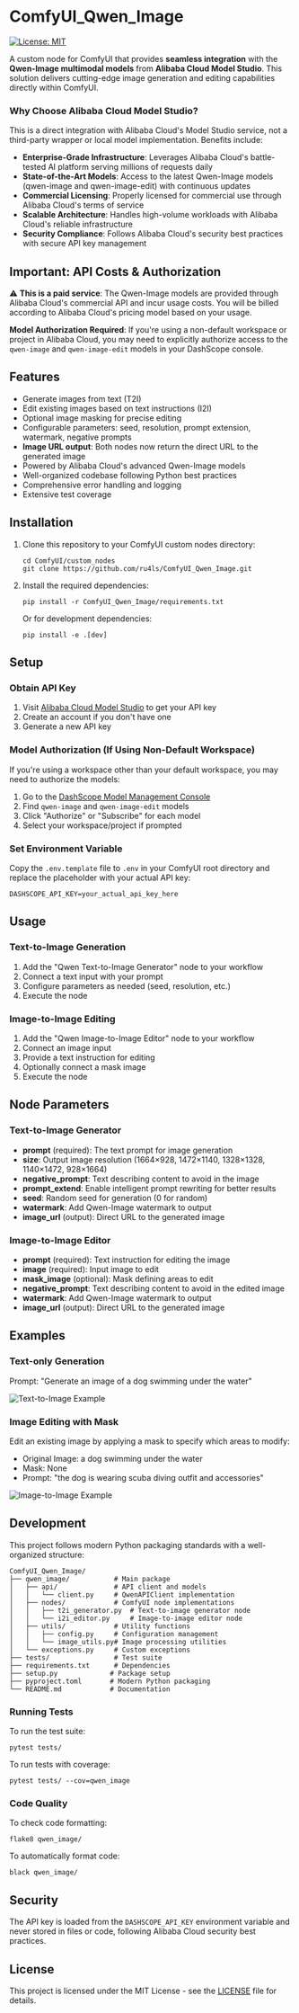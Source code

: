 # ComfyUI_Qwen_Image

[![License: MIT](https://img.shields.io/badge/License-MIT-yellow.svg)](LICENSE)


A custom node for ComfyUI that provides **seamless integration** with the **Qwen-Image multimodal models** from **Alibaba Cloud Model Studio**. This solution delivers cutting-edge image generation and editing capabilities directly within ComfyUI.

### Why Choose Alibaba Cloud Model Studio?

This is a direct integration with Alibaba Cloud's Model Studio service, not a third-party wrapper or local model implementation. Benefits include:

- **Enterprise-Grade Infrastructure**: Leverages Alibaba Cloud's battle-tested AI platform serving millions of requests daily
- **State-of-the-Art Models**: Access to the latest Qwen-Image models (qwen-image and qwen-image-edit) with continuous updates
- **Commercial Licensing**: Properly licensed for commercial use through Alibaba Cloud's terms of service
- **Scalable Architecture**: Handles high-volume workloads with Alibaba Cloud's reliable infrastructure
- **Security Compliance**: Follows Alibaba Cloud's security best practices with secure API key management

## Important: API Costs & Authorization

⚠️ **This is a paid service**: The Qwen-Image models are provided through Alibaba Cloud's commercial API and incur usage costs. You will be billed according to Alibaba Cloud's pricing model based on your usage.

 **Model Authorization Required**: If you're using a non-default workspace or project in Alibaba Cloud, you may need to explicitly authorize access to the `qwen-image` and `qwen-image-edit` models in your DashScope console.

## Features

- Generate images from text (T2I)
- Edit existing images based on text instructions (I2I)
- Optional image masking for precise editing
- Configurable parameters: seed, resolution, prompt extension, watermark, negative prompts
- **Image URL output**: Both nodes now return the direct URL to the generated image
- Powered by Alibaba Cloud's advanced Qwen-Image models
- Well-organized codebase following Python best practices
- Comprehensive error handling and logging
- Extensive test coverage

## Installation

1. Clone this repository to your ComfyUI custom nodes directory:
   ```
   cd ComfyUI/custom_nodes
   git clone https://github.com/ru4ls/ComfyUI_Qwen_Image.git
   ```

2. Install the required dependencies:
   ```
   pip install -r ComfyUI_Qwen_Image/requirements.txt
   ```

   Or for development dependencies:
   ```
   pip install -e .[dev]
   ```

## Setup

### Obtain API Key

1. Visit [Alibaba Cloud Model Studio](https://dashscope.console.aliyun.com/apiKey) to get your API key
2. Create an account if you don't have one
3. Generate a new API key

### Model Authorization (If Using Non-Default Workspace)

If you're using a workspace other than your default workspace, you may need to authorize the models:

1. Go to the [DashScope Model Management Console](https://dashscope.console.aliyun.com/model)
2. Find `qwen-image` and `qwen-image-edit` models
3. Click "Authorize" or "Subscribe" for each model
4. Select your workspace/project if prompted

### Set Environment Variable

Copy the `.env.template` file to `.env` in your ComfyUI root directory and replace the placeholder with your actual API key:
```
DASHSCOPE_API_KEY=your_actual_api_key_here
```

## Usage

### Text-to-Image Generation

1. Add the "Qwen Text-to-Image Generator" node to your workflow
2. Connect a text input with your prompt
3. Configure parameters as needed (seed, resolution, etc.)
4. Execute the node

### Image-to-Image Editing

1. Add the "Qwen Image-to-Image Editor" node to your workflow
2. Connect an image input
3. Provide a text instruction for editing
4. Optionally connect a mask image
5. Execute the node

## Node Parameters

### Text-to-Image Generator
- **prompt** (required): The text prompt for image generation
- **size**: Output image resolution (1664×928, 1472×1140, 1328×1328, 1140×1472, 928×1664)
- **negative_prompt**: Text describing content to avoid in the image
- **prompt_extend**: Enable intelligent prompt rewriting for better results
- **seed**: Random seed for generation (0 for random)
- **watermark**: Add Qwen-Image watermark to output
- **image_url** (output): Direct URL to the generated image

### Image-to-Image Editor
- **prompt** (required): Text instruction for editing the image
- **image** (required): Input image to edit
- **mask_image** (optional): Mask defining areas to edit
- **negative_prompt**: Text describing content to avoid in the edited image
- **watermark**: Add Qwen-Image watermark to output
- **image_url** (output): Direct URL to the generated image

## Examples

### Text-only Generation
Prompt: "Generate an image of a dog swimming under the water"

![Text-to-Image Example](media/ComfyUI_Qwen_Image-t2i.png)

### Image Editing with Mask
Edit an existing image by applying a mask to specify which areas to modify:
- Original Image: a dog swimming under the water
- Mask: None
- Prompt: "the dog is wearing scuba diving outfit and accessories"

![Image-to-Image Example](media/ComfyUI_Qwen_Image-i2i.png)

## Development

This project follows modern Python packaging standards with a well-organized structure:

```
ComfyUI_Qwen_Image/
├── qwen_image/           # Main package
│   ├── api/              # API client and models
│   │   └── client.py     # QwenAPIClient implementation
│   ├── nodes/            # ComfyUI node implementations
│   │   ├── t2i_generator.py  # Text-to-image generator node
│   │   └── i2i_editor.py     # Image-to-image editor node
│   ├── utils/            # Utility functions
│   │   ├── config.py     # Configuration management
│   │   └── image_utils.py# Image processing utilities
│   └── exceptions.py     # Custom exceptions
├── tests/                # Test suite
├── requirements.txt      # Dependencies
├── setup.py             # Package setup
├── pyproject.toml       # Modern Python packaging
└── README.md            # Documentation
```

### Running Tests

To run the test suite:

```
pytest tests/
```

To run tests with coverage:

```
pytest tests/ --cov=qwen_image
```

### Code Quality

To check code formatting:

```
flake8 qwen_image/
```

To automatically format code:

```
black qwen_image/
```

## Security

The API key is loaded from the `DASHSCOPE_API_KEY` environment variable and never stored in files or code, following Alibaba Cloud security best practices.

## License

This project is licensed under the MIT License - see the [LICENSE](LICENSE) file for details.